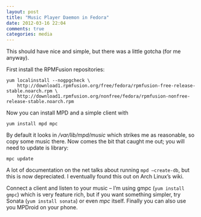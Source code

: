 ```yaml
---
layout: post
title: "Music Player Daemon in Fedora"
date: 2012-03-16 22:04
comments: true
categories: media
---
```



This should have nice and simple, but there was a little gotcha (for me anyway).

First install the RPMFusion repositories:
```
yum localinstall --nogpgcheck \
    http://download1.rpmfusion.org/free/fedora/rpmfusion-free-release-stable.noarch.rpm \
    http://download1.rpmfusion.org/nonfree/fedora/rpmfusion-nonfree-release-stable.noarch.rpm
```

Now you can install MPD and a simple client with
```
yum install mpd mpc
```

By default it looks in _/var/lib/mpd/music_ which strikes me as reasonable, so copy some music there. Now comes the bit that caught me out; you will need to update is library:
```
mpc update
```
A lot of documentation on the net talks about running `mpd –create-db`, but this is now depreciated. I eventually found this out on Arch Linux’s wiki.

Connect a client and listen to your music – I’m using gmpc (`yum install gmpc`) which is very feature rich, but if you want something simpler, try Sonata (`yum install sonata`) or even _mpc_ itself. Finally you can also use you MPDroid on your phone.

